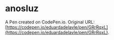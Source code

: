 # anosluz

A Pen created on CodePen.io. Original URL: [https://codepen.io/eduardadelavle/pen/GRrRqxL](https://codepen.io/eduardadelavle/pen/GRrRqxL).


